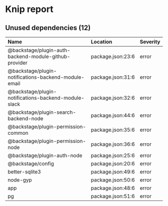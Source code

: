 # Knip report

## Unused dependencies (12)

| Name                                                  | Location          | Severity |
| :---------------------------------------------------- | :---------------- | :------- |
| @backstage/plugin-auth-backend-module-github-provider | package.json:23:6 | error    |
| @backstage/plugin-notifications-backend-module-email  | package.json:31:6 | error    |
| @backstage/plugin-notifications-backend-module-slack  | package.json:32:6 | error    |
| @backstage/plugin-search-backend-node                 | package.json:44:6 | error    |
| @backstage/plugin-permission-common                   | package.json:35:6 | error    |
| @backstage/plugin-permission-node                     | package.json:36:6 | error    |
| @backstage/plugin-auth-node                           | package.json:25:6 | error    |
| @backstage/config                                     | package.json:20:6 | error    |
| better-sqlite3                                        | package.json:49:6 | error    |
| node-gyp                                              | package.json:50:6 | error    |
| app                                                   | package.json:48:6 | error    |
| pg                                                    | package.json:51:6 | error    |
